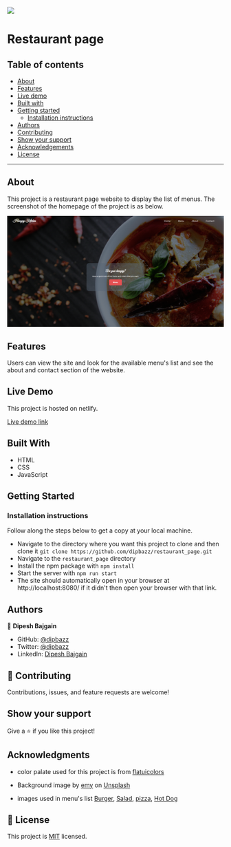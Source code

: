 ![](https://img.shields.io/badge/Microverse-blueviolet)

# Restaurant page

## Table of contents

- [About](#about)
- [Features](#features)
- [Live demo](#live-demo)
- [Built with](#built-with)
- [Getting started](#getting-started)
  * [Installation instructions](#installation-instructions)
- [Authors](#authors)
- [Contributing](#-contributing)
- [Show your support](#show-your-support)
- [Acknowledgements](#acknowledgments)
- [License](#-license)

---

## About

This project is a restaurant page website to display the list of menus. The screenshot of the homepage of the project is as below.

![Screenshot of homepage](./dist/images/app_snap.png)

## Features

Users can view the site and look for the available menu's list and see the about and contact section of the website.

## Live Demo

This project is hosted on netlify.

[Live demo link](https://hungry-kitchen.netlify.com/)
## Built With

- HTML
- CSS
- JavaScript

## Getting Started

### Installation instructions

Follow along the steps below to get a copy at your local machine.

- Navigate to the directory where you want this project to clone and then clone it `git clone https://github.com/dipbazz/restaurant_page.git`
- Navigate to the `restaurant_page` directory
- Install the npm package with `npm install`
- Start the server with `npm run start`
- The site should automatically open in your browser at http://localhost:8080/ if it didn't then open your browser with that link.

## Authors

👤 **Dipesh Bajgain**

- GitHub: [@dipbazz](https://github.com/dipbazz)
- Twitter: [@dipbazz](https://twitter.com/dipbazz)
- LinkedIn: [Dipesh Bajgain](https://www.linkedin.com/in/dipbazz/)

## 🤝 Contributing

Contributions, issues, and feature requests are welcome!

## Show your support

Give a ⭐️ if you like this project!

## Acknowledgments

- color palate used for this project is from [flatuicolors](https://flatuicolors.com/palette/ca)

- <span>Background image by <a href="https://unsplash.com/@grimnoire">emy</a> on <a href="https://unsplash.com/s/photos/food">Unsplash</a></span>

- images used in menu's list [Burger](https://www.freepngimg.com/png/10726-burger-png-image), [Salad](https://www.freepngimg.com/png/16870-salad-png-picture), [pizza](https://www.freepngimg.com/png/6490-pizza-png-image), [Hot Dog](https://www.freepngimg.com/png/12983-hot-dog-png-clipart)

## 📝 License

This project is [MIT](./LICENSE) licensed.
